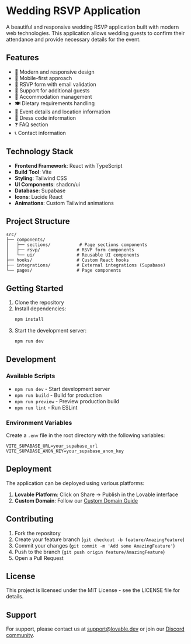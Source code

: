 # Wedding RSVP Application

A beautiful and responsive wedding RSVP application built with modern web technologies. This application allows wedding guests to confirm their attendance and provide necessary details for the event.

## Features

- 🎨 Modern and responsive design
- 📱 Mobile-first approach
- 📝 RSVP form with email validation
- 👥 Support for additional guests
- 🏨 Accommodation management
- 🍽️ Dietary requirements handling
- 📍 Event details and location information
- 👗 Dress code information
- ❓ FAQ section
- 📞 Contact information

## Technology Stack

- **Frontend Framework**: React with TypeScript
- **Build Tool**: Vite
- **Styling**: Tailwind CSS
- **UI Components**: shadcn/ui
- **Database**: Supabase
- **Icons**: Lucide React
- **Animations**: Custom Tailwind animations

## Project Structure

```
src/
├── components/
│   ├── sections/           # Page sections components
│   ├── rsvp/              # RSVP form components
│   └── ui/                # Reusable UI components
├── hooks/                 # Custom React hooks
├── integrations/          # External integrations (Supabase)
└── pages/                 # Page components
```

## Getting Started

1. Clone the repository
2. Install dependencies:
   ```bash
   npm install
   ```
3. Start the development server:
   ```bash
   npm run dev
   ```

## Development

### Available Scripts

- `npm run dev` - Start development server
- `npm run build` - Build for production
- `npm run preview` - Preview production build
- `npm run lint` - Run ESLint

### Environment Variables

Create a `.env` file in the root directory with the following variables:

```env
VITE_SUPABASE_URL=your_supabase_url
VITE_SUPABASE_ANON_KEY=your_supabase_anon_key
```

## Deployment

The application can be deployed using various platforms:

1. **Lovable Platform**: Click on Share -> Publish in the Lovable interface
2. **Custom Domain**: Follow our [Custom Domain Guide](https://docs.lovable.dev/tips-tricks/custom-domain/)

## Contributing

1. Fork the repository
2. Create your feature branch (`git checkout -b feature/AmazingFeature`)
3. Commit your changes (`git commit -m 'Add some AmazingFeature'`)
4. Push to the branch (`git push origin feature/AmazingFeature`)
5. Open a Pull Request

## License

This project is licensed under the MIT License - see the LICENSE file for details.

## Support

For support, please contact us at support@lovable.dev or join our [Discord community](https://discord.gg/lovable).